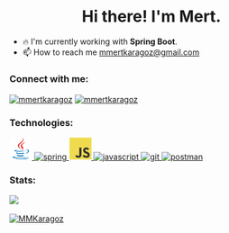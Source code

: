 <h1 align = "center">Hi there! I'm Mert.</h1>

- 🔥 I'm currently working with **Spring Boot**.
- 📫 How to reach me [mmertkaragoz@gmail.com](mailto:mmertkaragoz@gmail.com)

<h3 align = "left">Connect with me:</h3>
<p align = "left">
<a href="https://www.linkedin.com/in/muhsin-mert-karagoz/" target="blank" rel=”noopener”><img align="center" src="https://raw.githubusercontent.com/rahuldkjain/github-profile-readme-generator/master/src/images/icons/Social/linked-in-alt.svg" alt="mmertkaragoz" height="30" width="30" /></a>
<a href="https://medium.com/@mmertkaragoz" target="blank" rel=”noopener”><img align="center" src="https://raw.githubusercontent.com/rahuldkjain/github-profile-readme-generator/master/src/images/icons/Social/medium.svg" alt="mmertkaragoz" height="30" width="40" /></a>
</p>

<h3 align = "left">Technologies: </h3>
<p align = "left">
<a href="https://www.java.com" target="_blank"> <img src="https://raw.githubusercontent.com/devicons/devicon/master/icons/java/java-original.svg" alt="java" width="40" height="40"/> </a>
<a href="https://spring.io/" target="_blank"> <img src="https://www.vectorlogo.zone/logos/springio/springio-icon.svg" alt="spring" width="40" height="40"/>
<a href="https://developer.mozilla.org/en-US/docs/Web/JavaScript" target="_blank"> <img src="https://raw.githubusercontent.com/devicons/devicon/master/icons/javascript/javascript-original.svg" alt="javascript" width="40" height="40"/> </a>
<a href="https://www.mysql.com/" target="_blank"> <img src="https://www.vectorlogo.zone/logos/mysql/mysql-ar21.svg" alt="javascript" width="80" height="40"/> </a>
<a href="https://git-scm.com/" target="_blank" rel=”noopener”> <img src="https://www.vectorlogo.zone/logos/git-scm/git-scm-icon.svg" alt="git" width="40" height="40"/> </a>
<a href="https://postman.com" target="_blank" rel="noopener noreferrer"> <img src="https://www.vectorlogo.zone/logos/getpostman/getpostman-icon.svg" alt="postman" width="40" height="40"/> </a>
</p>

<h3 align = "left">Stats:</h3>

![](https://komarev.com/ghpvc/?username=mmertkaragoz)

<a href="https://github.com/MMKaragoz">
  <img height="180em" src="https://github-readme-stats.vercel.app/api/top-langs?username=MMKaragoz&show_icons=true&locale=en&layout=compact&langs_count=8&theme=algolia" alt="MMKaragoz"/>
</a>
